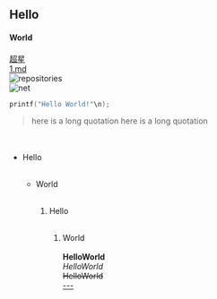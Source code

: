 ## Hello<br>
#### World<br>
[超星](http://jlu.fy.chaoxing.com/portal)<br>
[1.md](https://github.com/Dagny-l/helloworld/edit/main/1.md)<br>
<img src="https://github.com/Dagny-l/helloworld/upload/main" alt="repositories"><br>
<img src="http://cdn.onlinewebfonts.com/svg/img_432833.png" alt="net"><br>
```c
printf("Hello World!"\n);
```
<blockquote>
<p>here is a long quotation here is a long quotation</p>
</blockquote>　
<ul><li>Hello</li><br>
<ul><li>World</li><br>
<ol><li>Hello</li><br>
<ol><li>World</li><br>
<b>HelloWorld</b><br>
<i>HelloWorld</i><br>
<s>HelloWorld</s><br>
<u>---</u>
